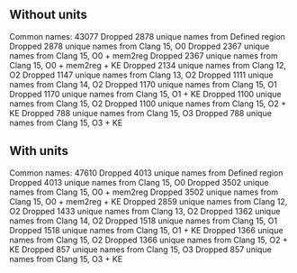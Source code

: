 ## Without units

Common names: 43077
Dropped 2878 unique names from Defined region
Dropped 2878 unique names from Clang 15, O0
Dropped 2367 unique names from Clang 15, O0 + mem2reg
Dropped 2367 unique names from Clang 15, O0 + mem2reg + KE
Dropped 2134 unique names from Clang 12, O2
Dropped 1147 unique names from Clang 13, O2
Dropped 1111 unique names from Clang 14, O2
Dropped 1170 unique names from Clang 15, O1
Dropped 1170 unique names from Clang 15, O1 + KE
Dropped 1100 unique names from Clang 15, O2
Dropped 1100 unique names from Clang 15, O2 + KE
Dropped 788 unique names from Clang 15, O3
Dropped 788 unique names from Clang 15, O3 + KE

## With units

Common names: 47610
Dropped 4013 unique names from Defined region
Dropped 4013 unique names from Clang 15, O0
Dropped 3502 unique names from Clang 15, O0 + mem2reg
Dropped 3502 unique names from Clang 15, O0 + mem2reg + KE
Dropped 2859 unique names from Clang 12, O2
Dropped 1433 unique names from Clang 13, O2
Dropped 1362 unique names from Clang 14, O2
Dropped 1518 unique names from Clang 15, O1
Dropped 1518 unique names from Clang 15, O1 + KE
Dropped 1366 unique names from Clang 15, O2
Dropped 1366 unique names from Clang 15, O2 + KE
Dropped 857 unique names from Clang 15, O3
Dropped 857 unique names from Clang 15, O3 + KE

